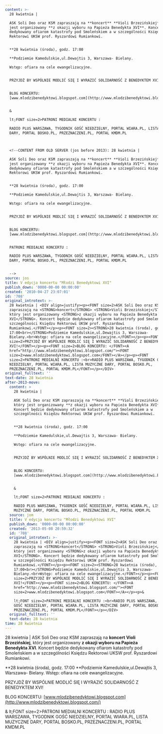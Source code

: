 ```yaml
---
content: >-
  28 kwietnia | 

  ASK Soli Deo oraz KSM zapraszają na **koncert** **Violi Brzezińskiej**, który
  jest organizowany **z okazji wyboru na Papieża Benedykta XVI**. Koncert będzie
  dedykowany ofiarom katastrofy pod Smoleńskiem a w szczególności Księdzu
  Rektorowi UKSW prof. Ryszardowi Rumiankowi.


  **28 kwietnia (środa), godz. 17:00

  **Podziemie Kamedulskie,ul.Dewajtis 3, Warszawa- Bielany.

  Wstęp: ofiara na cele ewangelizacyjne.


  PRZYJDŻ BY WSPÓLNIE MODLIĆ SIĘ I WYRAZIĆ SOLIDARNOŚĆ Z BENEDYKTEM XVI!


  BLOG KONCERTU:
  [www.mlodzibenedyktowi.blogspot.com](http://www.mlodzibenedyktowi.blogspot.com/)


  &

  lt;FONT size=2>PATRONI MEDIALNI KONCERTU :

  RADIO PLUS WARSZAWA, TYGODNIK GOŚĆ NIEDZIELNY, PORTAL WIARA.PL, LISTA MUZYCZNE
  DARY, PORTAL BOSKO.PL, PRZEZNACZENI.PL, PORTAL KMDM.PL



  <!--CONTENT FROM OLD SERVER (jos before 2013): 28 kwietnia | 

  ASK Soli Deo oraz KSM zapraszają na **koncert** **Violi Brzezińskiej**, który
  jest organizowany **z okazji wyboru na Papieża Benedykta XVI**. Koncert będzie
  dedykowany ofiarom katastrofy pod Smoleńskiem a w szczególności Księdzu
  Rektorowi UKSW prof. Ryszardowi Rumiankowi.


  **28 kwietnia (środa), godz. 17:00

  **Podziemie Kamedulskie,ul.Dewajtis 3, Warszawa- Bielany.

  Wstęp: ofiara na cele ewangelizacyjne.


  PRZYJDŻ BY WSPÓLNIE MODLIĆ SIĘ I WYRAZIĆ SOLIDARNOŚĆ Z BENEDYKTEM XVI!


  BLOG KONCERTU:
  [www.mlodzibenedyktowi.blogspot.com](http://www.mlodzibenedyktowi.blogspot.com/)


  PATRONI MEDIALNI KONCERTU :

  RADIO PLUS WARSZAWA, TYGODNIK GOŚĆ NIEDZIELNY, PORTAL WIARA.PL, LISTA MUZYCZNE
  DARY, PORTAL BOSKO.PL, PRZEZNACZENI.PL, PORTAL KMDM.PL


  -->
source: jos
title: V edycja koncertu "Młodzi Benedyktowi XVI"
publish_down: '0000-00-00 00:00:00'
created: '2010-04-27 23:07:01'
id: '708'
original_introtext: >-
  28 kwietnia | <DIV align=justify><p><FONT size=2>ASK Soli Deo oraz KSM
  zapraszają na <STRONG>koncert</STRONG> <STRONG>Violi Brzezińskiej</STRONG>,
  który jest organizowany <STRONG>z okazji wyboru na Papieża Benedykta
  XVI</STRONG>. Koncert będzie dedykowany ofiarom katastrofy pod Smoleńskiem a w
  szczególności Księdzu Rektorowi UKSW prof. Ryszardowi
  Rumiankowi.</FONT></p><p><FONT size=2><STRONG>28 kwietnia (środa), godz.
  17:00<br></STRONG>Podziemie Kamedulskie,ul.Dewajtis 3, Warszawa-
  Bielany.<br>Wstęp: ofiara na cele ewangelizacyjne.</FONT></p><p><FONT
  size=2>PRZYJDŻ BY WSPÓLNIE MODLIĆ SIĘ I WYRAZIĆ SOLIDARNOŚĆ Z BENEDYKTEM
  XVI!</FONT></p><p><FONT size=2>BLOG KONCERTU: </FONT><A
  href="http://www.mlodzibenedyktowi.blogspot.com/"><FONT
  size=2>www.mlodzibenedyktowi.blogspot.com</FONT></A></p><p><FONT
  size=2>PATRONI MEDIALNI KONCERTU :<br>RADIO PLUS WARSZAWA, TYGODNIK GOŚĆ
  NIEDZIELNY, PORTAL WIARA.PL, LISTA MUZYCZNE DARY, PORTAL BOSKO.PL,
  PRZEZNACZENI.PL, PORTAL KMDM.PL</FONT></p></DIV>
original_fulltext: ''
text-date: 28 kwietnia
after-2013-move:
  content: >
    28 kwietnia | 

    ASK Soli Deo oraz KSM zapraszają na **koncert** **Violi Brzezińskiej**,
    który jest organizowany **z okazji wyboru na Papieża Benedykta XVI**.
    Koncert będzie dedykowany ofiarom katastrofy pod Smoleńskiem a w
    szczególności Księdzu Rektorowi UKSW prof. Ryszardowi Rumiankowi.


    **28 kwietnia (środa), godz. 17:00

    **Podziemie Kamedulskie,ul.Dewajtis 3, Warszawa- Bielany.

    Wstęp: ofiara na cele ewangelizacyjne.


    PRZYJDŻ BY WSPÓLNIE MODLIĆ SIĘ I WYRAZIĆ SOLIDARNOŚĆ Z BENEDYKTEM XVI!


    BLOG KONCERTU:
    [www.mlodzibenedyktowi.blogspot.com](http://www.mlodzibenedyktowi.blogspot.com/)


    &

    lt;FONT size=2>PATRONI MEDIALNI KONCERTU :

    RADIO PLUS WARSZAWA, TYGODNIK GOŚĆ NIEDZIELNY, PORTAL WIARA.PL, LISTA
    MUZYCZNE DARY, PORTAL BOSKO.PL, PRZEZNACZENI.PL, PORTAL KMDM.PL
  source: jom
  title: V edycja koncertu "Młodzi Benedyktowi XVI"
  publish_down: '0000-00-00 00:00:00'
  created: '2013-05-08 20:59:32'
  id: '708'
  original_introtext: >-
    28 kwietnia | <DIV align=justify><p><FONT size=2>ASK Soli Deo oraz KSM
    zapraszają na <STRONG>koncert</STRONG> <STRONG>Violi Brzezińskiej</STRONG>,
    który jest organizowany <STRONG>z okazji wyboru na Papieża Benedykta
    XVI</STRONG>. Koncert będzie dedykowany ofiarom katastrofy pod Smoleńskiem a
    w szczególności Księdzu Rektorowi UKSW prof. Ryszardowi
    Rumiankowi.</FONT></p><p><FONT size=2><STRONG>28 kwietnia (środa), godz.
    17:00<br></STRONG>Podziemie Kamedulskie,ul.Dewajtis 3, Warszawa-
    Bielany.<br>Wstęp: ofiara na cele ewangelizacyjne.</FONT></p><p><FONT
    size=2>PRZYJDŻ BY WSPÓLNIE MODLIĆ SIĘ I WYRAZIĆ SOLIDARNOŚĆ Z BENEDYKTEM
    XVI!</FONT></p><p><FONT size=2>BLOG KONCERTU: </FONT><A
    href="http://www.mlodzibenedyktowi.blogspot.com/"><FONT
    size=2>www.mlodzibenedyktowi.blogspot.com</FONT></A></p><p>&

    lt;FONT size=2>PATRONI MEDIALNI KONCERTU :<br>RADIO PLUS WARSZAWA, TYGODNIK
    GOŚĆ NIEDZIELNY, PORTAL WIARA.PL, LISTA MUZYCZNE DARY, PORTAL BOSKO.PL,
    PRZEZNACZENI.PL, PORTAL KMDM.PL</FONT></p></DIV>
  original_fulltext: ''
  text-date: 28 kwietnia
time: 28 kwietnia
---
```

28 kwietnia | 
ASK Soli Deo oraz KSM zapraszają na **koncert** **Violi Brzezińskiej**, który jest organizowany **z okazji wyboru na Papieża Benedykta XVI**. Koncert będzie dedykowany ofiarom katastrofy pod Smoleńskiem a w szczególności Księdzu Rektorowi UKSW prof. Ryszardowi Rumiankowi.

**28 kwietnia (środa), godz. 17:00
**Podziemie Kamedulskie,ul.Dewajtis 3, Warszawa- Bielany.
Wstęp: ofiara na cele ewangelizacyjne.

PRZYJDŻ BY WSPÓLNIE MODLIĆ SIĘ I WYRAZIĆ SOLIDARNOŚĆ Z BENEDYKTEM XVI!

BLOG KONCERTU: [www.mlodzibenedyktowi.blogspot.com](http://www.mlodzibenedyktowi.blogspot.com/)

&
lt;FONT size=2>PATRONI MEDIALNI KONCERTU :
RADIO PLUS WARSZAWA, TYGODNIK GOŚĆ NIEDZIELNY, PORTAL WIARA.PL, LISTA MUZYCZNE DARY, PORTAL BOSKO.PL, PRZEZNACZENI.PL, PORTAL KMDM.PL


<!--CONTENT FROM OLD SERVER (jos before 2013): 28 kwietnia | 
ASK Soli Deo oraz KSM zapraszają na **koncert** **Violi Brzezińskiej**, który jest organizowany **z okazji wyboru na Papieża Benedykta XVI**. Koncert będzie dedykowany ofiarom katastrofy pod Smoleńskiem a w szczególności Księdzu Rektorowi UKSW prof. Ryszardowi Rumiankowi.

**28 kwietnia (środa), godz. 17:00
**Podziemie Kamedulskie,ul.Dewajtis 3, Warszawa- Bielany.
Wstęp: ofiara na cele ewangelizacyjne.

PRZYJDŻ BY WSPÓLNIE MODLIĆ SIĘ I WYRAZIĆ SOLIDARNOŚĆ Z BENEDYKTEM XVI!

BLOG KONCERTU: [www.mlodzibenedyktowi.blogspot.com](http://www.mlodzibenedyktowi.blogspot.com/)

PATRONI MEDIALNI KONCERTU :
RADIO PLUS WARSZAWA, TYGODNIK GOŚĆ NIEDZIELNY, PORTAL WIARA.PL, LISTA MUZYCZNE DARY, PORTAL BOSKO.PL, PRZEZNACZENI.PL, PORTAL KMDM.PL

-->

<!--{{json:{"created_date":"2010-04-27 23:07:01","publish_down":"0000-00-00 00:00:00","id":"708"}}}-->